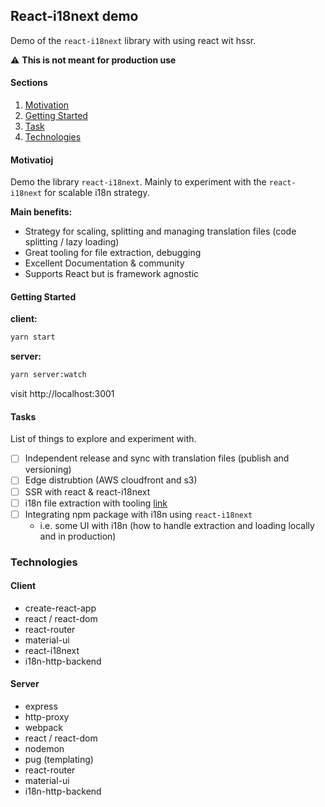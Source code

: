 ## React-i18next demo 

Demo of the `react-i18next` library with using react wit hssr.

⚠️  **This is not meant for production use**

#### Sections

1. [Motivation](#motivation)
2. [Getting Started](#getting-started)
3. [Task](#task)
4. [Technologies](#technologies)


#### Motivatioj


Demo the library `react-i18next`. Mainly to experiment with the `react-i18next` for scalable i18n strategy.

**Main benefits:**

- Strategy for scaling, splitting and managing translation files (code splitting / lazy loading)
- Great tooling for file extraction, debugging
- Excellent Documentation & community
- Supports React but is framework agnostic

#### Getting Started

**client:**
```sh
yarn start
```

**server:**
```sh
yarn server:watch
```

visit http://localhost:3001

#### Tasks

List of things to explore and experiment with.

- [ ] Independent release and sync with translation files (publish and versioning)
- [ ] Edge distrubtion (AWS cloudfront and s3) 
- [ ] SSR with react & react-i18next 
- [ ] i18n file extraction with tooling [link](https://react.i18next.com/guides/extracting-translations)
- [ ] Integrating npm package with i18n using `react-i18next`
    - i.e. some UI with i18n (how to handle extraction and loading locally and in production)

### Technologies

#### Client

- create-react-app 
- react / react-dom 
- react-router
- material-ui
- react-i18next
- i18n-http-backend 

#### Server 
- express
- http-proxy
- webpack
- react / react-dom 
- nodemon
- pug (templating)
- react-router
- material-ui
- i18n-http-backend 
